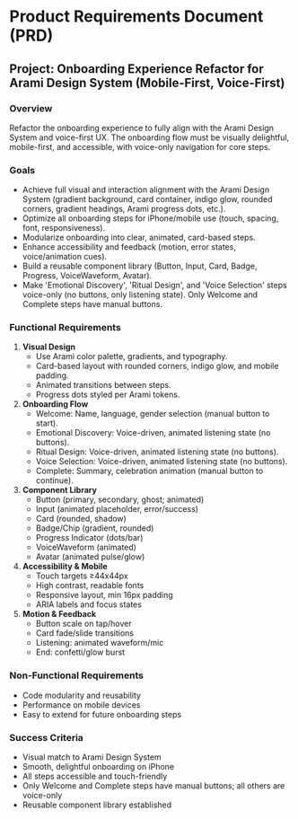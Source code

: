 # Product Requirements Document (PRD)

## Project: Onboarding Experience Refactor for Arami Design System (Mobile-First, Voice-First)

### Overview
Refactor the onboarding experience to fully align with the Arami Design System and voice-first UX. The onboarding flow must be visually delightful, mobile-first, and accessible, with voice-only navigation for core steps.

### Goals
- Achieve full visual and interaction alignment with the Arami Design System (gradient background, card container, indigo glow, rounded corners, gradient headings, Arami progress dots, etc.).
- Optimize all onboarding steps for iPhone/mobile use (touch, spacing, font, responsiveness).
- Modularize onboarding into clear, animated, card-based steps.
- Enhance accessibility and feedback (motion, error states, voice/animation cues).
- Build a reusable component library (Button, Input, Card, Badge, Progress, VoiceWaveform, Avatar).
- Make 'Emotional Discovery', 'Ritual Design', and 'Voice Selection' steps voice-only (no buttons, only listening state). Only Welcome and Complete steps have manual buttons.

### Functional Requirements
1. **Visual Design**
   - Use Arami color palette, gradients, and typography.
   - Card-based layout with rounded corners, indigo glow, and mobile padding.
   - Animated transitions between steps.
   - Progress dots styled per Arami tokens.
2. **Onboarding Flow**
   - Welcome: Name, language, gender selection (manual button to start).
   - Emotional Discovery: Voice-driven, animated listening state (no buttons).
   - Ritual Design: Voice-driven, animated listening state (no buttons).
   - Voice Selection: Voice-driven, animated listening state (no buttons).
   - Complete: Summary, celebration animation (manual button to continue).
3. **Component Library**
   - Button (primary, secondary, ghost; animated)
   - Input (animated placeholder, error/success)
   - Card (rounded, shadow)
   - Badge/Chip (gradient, rounded)
   - Progress Indicator (dots/bar)
   - VoiceWaveform (animated)
   - Avatar (animated pulse/glow)
4. **Accessibility & Mobile**
   - Touch targets ≥44x44px
   - High contrast, readable fonts
   - Responsive layout, min 16px padding
   - ARIA labels and focus states
5. **Motion & Feedback**
   - Button scale on tap/hover
   - Card fade/slide transitions
   - Listening: animated waveform/mic
   - End: confetti/glow burst

### Non-Functional Requirements
- Code modularity and reusability
- Performance on mobile devices
- Easy to extend for future onboarding steps

### Success Criteria
- Visual match to Arami Design System
- Smooth, delightful onboarding on iPhone
- All steps accessible and touch-friendly
- Only Welcome and Complete steps have manual buttons; all others are voice-only
- Reusable component library established 